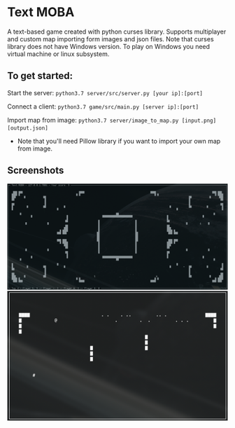 # Text MOBA

A text-based game created with python curses library. Supports multiplayer and custom map importing form images and json files. Note that curses library does not have Windows version. To play on Windows you need virtual machine or linux subsystem.

## To get started:

Start the server: `python3.7 server/src/server.py [your ip]:[port]`

Connect a client: `python3.7 game/src/main.py [server ip]:[port]`

Import map from image: `python3.7 server/image_to_map.py [input.png] [output.json]`

* Note that you'll need Pillow library if you want to import your own map from image.

## Screenshots

![](/screenshots/bigger_maps.png?raw=true "Play with as many friends as you like")
![](/screenshots/game.png?raw=true)